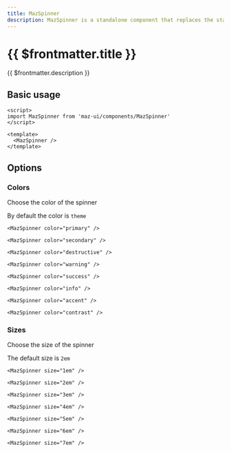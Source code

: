 ```yaml
---
title: MazSpinner
description: MazSpinner is a standalone component that replaces the standard html input checkbox. Color options are available.
---
```


# {{ $frontmatter.title }}

{{ $frontmatter.description }}

## Basic usage

<MazSpinner />

```vue
<script>
import MazSpinner from 'maz-ui/components/MazSpinner'
</script>

<template>
  <MazSpinner />
</template>
```

## Options

### Colors

Choose the color of the spinner

By default the color is `theme`

<div class="maz-flex maz-gap-2 maz-flex-wrap">
  <MazSpinner color="primary" />
  <MazSpinner color="secondary" />
  <MazSpinner color="destructive" />
  <MazSpinner color="warning" />
  <MazSpinner color="success" />
  <MazSpinner color="info" />
  <MazSpinner color="accent" />
  <MazSpinner color="contrast" />
</div>

```vue
<MazSpinner color="primary" />

<MazSpinner color="secondary" />

<MazSpinner color="destructive" />

<MazSpinner color="warning" />

<MazSpinner color="success" />

<MazSpinner color="info" />

<MazSpinner color="accent" />

<MazSpinner color="contrast" />
```

### Sizes

Choose the size of the spinner

The default size is `2em`

<div class="maz-flex maz-gap-2 maz-flex-wrap maz-items-center">
  <MazSpinner size="1em" />
  <MazSpinner />
  <MazSpinner size="3em" />
  <MazSpinner size="4em" />
  <MazSpinner size="5em" />
  <MazSpinner size="6em" />
  <MazSpinner size="7em" />
</div>

```vue
<MazSpinner size="1em" />

<MazSpinner size="2em" />

<MazSpinner size="3em" />

<MazSpinner size="4em" />

<MazSpinner size="5em" />

<MazSpinner size="6em" />

<MazSpinner size="7em" />
```

<!--@include: ./../../.vitepress/generated-docs/maz-spinner.doc.md-->
